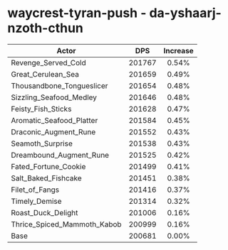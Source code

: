 # waycrest-tyran-push - da-yshaarj-nzoth-cthun
| Actor | DPS | Increase |
|---|:---:|:---:|
|Revenge_Served_Cold|201767|0.54%|
|Great_Cerulean_Sea|201659|0.49%|
|Thousandbone_Tongueslicer|201654|0.48%|
|Sizzling_Seafood_Medley|201646|0.48%|
|Feisty_Fish_Sticks|201628|0.47%|
|Aromatic_Seafood_Platter|201584|0.45%|
|Draconic_Augment_Rune|201552|0.43%|
|Seamoth_Surprise|201538|0.43%|
|Dreambound_Augment_Rune|201525|0.42%|
|Fated_Fortune_Cookie|201499|0.41%|
|Salt_Baked_Fishcake|201451|0.38%|
|Filet_of_Fangs|201416|0.37%|
|Timely_Demise|201314|0.32%|
|Roast_Duck_Delight|201006|0.16%|
|Thrice_Spiced_Mammoth_Kabob|200999|0.16%|
|Base|200681|0.00%|
